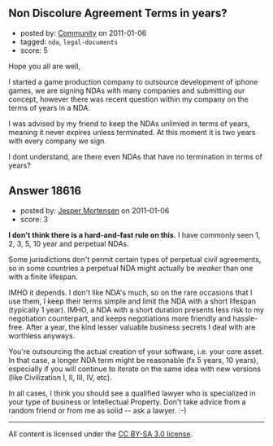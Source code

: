 ## Non Discolure Agreement Terms in years?

- posted by: [Community](https://stackexchange.com/users/-1/-1-community) on 2011-01-06
- tagged: `nda`, `legal-documents`
- score: 5

Hope you all are well,

I started a game production company to outsource development of iphone games, we are signing NDAs with many companies and submitting our concept, however there was recent question within my company on the terms of years in a NDA. 

I was advised by my friend to keep the NDAs unlimied in terms of years, meaning it never expires unless terminated. At this moment it is two years with every company we sign.

I dont understand, are there even NDAs that have no termination in terms of years?


## Answer 18616

- posted by: [Jesper Mortensen](https://stackexchange.com/users/-1/1261-jesper-mortensen) on 2011-01-06
- score: 3

**I don't think there is a hard-and-fast rule on this.** I have commonly seen 1, 2, 3, 5, 10 year and perpetual NDAs.

Some jurisdictions don't permit certain types of perpetual civil agreements, so in some countries a perpetual NDA might actually be *weaker* than one with a finite lifespan.

IMHO it depends. I don't like NDA's much, so on the rare occasions that I use them, I keep their terms simple and limit the NDA with a short lifespan (typically 1 year). IMHO, a NDA with a short duration presents less risk to my negotiation counterpart, and keeps negotiations more friendly and hassle-free. After a year, the kind lesser valuable business secrets I deal with are worthless anyways.

You're outsourcing the actual creation of your software, i.e. your core asset. In that case, a longer NDA term might be reasonable (fx 5 years, 10 years), especially if you will continue to iterate on the same idea with new versions (like Civilization I, II, III, IV, etc).

In all cases, I think you should see a qualified lawyer who is specialized in your type of business or Intellectual Property. Don't take advice from a random friend or from me as solid -- ask a lawyer. :-)



---

All content is licensed under the [CC BY-SA 3.0 license](https://creativecommons.org/licenses/by-sa/3.0/).
